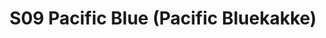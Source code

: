 ---
title: S09 Pacific Blue (Pacific Bluekakke)
permalink: "/teams/s09-pacific-blue"
members:
- Ray Wittlinger - Captain
- Gerard Burley - Quarterback
- Sean Bartel
- Franco Ciammachilli
- Brian Donohoe
- Michelle Forney
- Justin Parker
- Peter Pawlowski
- Chuck Phipps
- Adam Robbins
- Sultan Shakir
- Alex Smith
- Sam Smallwood
teamid: 4465
name: S09 Pacific Blue
color: Pacific Bluekakke
division: ''
---